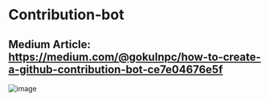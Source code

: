 # Contribution-bot

## Medium Article: https://medium.com/@gokulnpc/how-to-create-a-github-contribution-bot-ce7e04676e5f

![image](https://github.com/gokulnpc/Contribution-bot/assets/105941681/f83e1a14-810b-4db2-acd4-d766672aeac4)